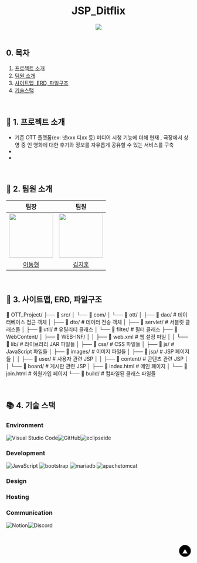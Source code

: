 <div id="top"></div>

<div align='center'>
<h1><b>JSP_Ditflix</b></h1>
<img src="https://img.shields.io/badge/프로젝트 기간-2025.04.03~2025.00.00-blue?style=flat&logo=&logoColor=white" />
</div>

<br>

## 0. 목차

1.  [프로젝트 소개](#1)
2.  [팀원 소개](#2)
3.  [사이트맵, ERD, 파일구조](#3)
4.  [기술스택](#4)

<br>

## <span id="1">🏃 1. 프로젝트 소개</span>
- 기존 OTT 플랫폼(ex: 넷xxx 디xx 등) 미디어 시청 기능에 더해 현재 , 극장에서 상영 중 인 영화에 대한 후기와 정보를 자유롭게 공유할 수 있는 서비스를 구축
- 
- 
<br>


## <span id="2">🏃 2. 팀원 소개</span>

<div align="center">

| 팀장 | 팀원 |
| :---: | :---: |
| <img src="https://github.com/sam3319.png" width="120px"/> | <img src="https://github.com/jihun5914.png" width="120px"/> |
| [이동현](https://github.com/sam3319) | [김지훈](https://github.com/jihun5914) |

</div>
<br>

## <span id="3">🏃 3. 사이트맵, ERD, 파일구조</span>


📂 OTT_Project/
├── 📂 src/
│   └── 📂 com/
│       └── 📂 ott/
│           ├── 📂 dao/           # 데이터베이스 접근 객체
│           ├── 📂 dto/           # 데이터 전송 객체
│           ├── 📂 servlet/       # 서블릿 클래스들
│           ├── 📂 util/          # 유틸리티 클래스
│           └── 📂 filter/        # 필터 클래스
├── 📂 WebContent/
│   ├── 📂 WEB-INF/
│   │   ├── 📄 web.xml           # 웹 설정 파일
│   │   └── 📂 lib/              # 라이브러리 JAR 파일들
│   ├── 📂 css/                  # CSS 파일들
│   ├── 📂 js/                   # JavaScript 파일들
│   ├── 📂 images/               # 이미지 파일들
│   ├── 📂 jsp/                  # JSP 페이지들
│   │   ├── 📂 user/             # 사용자 관련 JSP
│   │   ├── 📂 content/          # 콘텐츠 관련 JSP
│   │   └── 📂 board/            # 게시판 관련 JSP
│   ├── 📄 index.html            # 메인 페이지
│   └── 📄 join.html             # 회원가입 페이지
└── 📂 build/                    # 컴파일된 클래스 파일들

<br>

## <span id="4">📚 4. 기술 스택</span>

### Environment

![Visual Studio Code](https://img.shields.io/badge/Visual%20Studio%20Code-0078d7.svg?style=for-the-badge&logo=visual-studio-code&logoColor=white)![GitHub](https://img.shields.io/badge/github-%23121011.svg?style=for-the-badge&logo=github&logoColor=white)<img alt="eclipseide" src="https://img.shields.io/badge/eclipseide-2C2255.svg?&style=for-the-badge&logo=eclipseide&logoColor=white"/>


### Development

![JavaScript](https://img.shields.io/badge/javascript-%23323330.svg?style=for-the-badge&logo=javascript&logoColor=%23F7DF1E)
<img alt="bootstrap" src="https://img.shields.io/badge/bootstrap-7952B3.svg?&style=for-the-badge&logo=bootstrap&logoColor=white"/>
<img alt="mariadb" src="https://img.shields.io/badge/mariadb-003545.svg?&style=for-the-badge&logo=mariadb&logoColor=white"/>
<img alt="apachetomcat" src="https://img.shields.io/badge/apachetomcat-F8DC75.svg?&style=for-the-badge&logo=apachetomcat&logoColor=black"/>


### Design



### Hosting



### Communication

![Notion](https://img.shields.io/badge/Notion-%23000000.svg?style=for-the-badge&logo=notion&logoColor=white)![Discord](https://img.shields.io/badge/Discord-2D8CFF?style=for-the-badge&logo=Discord&logoColor=white)

<br>

<!-- Top Button -->
<p style='background: black; width: 32px; height: 32px; border-radius: 50%; display: flex; justify-content: center; align-items: center; margin-left: auto;'><a href="#top" style='color: white; '>▲</a></p>

<br>

